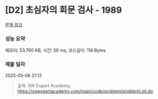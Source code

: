 # [D2] 초심자의 회문 검사 - 1989 

[문제 링크](https://swexpertacademy.com/main/code/problem/problemDetail.do?contestProbId=AV5PyTLqAf4DFAUq) 

### 성능 요약

메모리: 53,760 KB, 시간: 59 ms, 코드길이: 118 Bytes

### 제출 일자

2025-05-08 21:13



> 출처: SW Expert Academy, https://swexpertacademy.com/main/code/problem/problemList.do